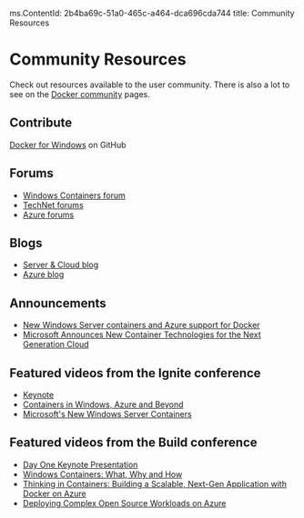 ms.ContentId: 2b4ba69c-51a0-465c-a464-dca696cda744 
title: Community Resources

# Community Resources #

Check out resources available to the user community. There is also a lot to see on the [Docker community](https://www.docker.com/community/participate/) pages.

## Contribute ##

 [Docker for Windows](https://github.com/Microsoft/docker) on GitHub

## Forums ##
- [Windows Containers forum](https://social.msdn.microsoft.com/Forums/en-US/home?forum=windowscontainers) 
- [TechNet forums](https://social.technet.microsoft.com/Forums/windowsserver/en-US/home "TechNet Forums")
- [Azure forums](http://azure.microsoft.com/en-us/support/forums/)

## Blogs ##
- [Server & Cloud blog](http://blogs.technet.com/b/server-cloud/)
- [Azure blog](http://azure.microsoft.com/blog/)

## Announcements ##
- [New Windows Server containers and Azure support for Docker](http://azure.microsoft.com/blog/2014/10/15/new-windows-server-containers-and-azure-support-for-docker/)
- [Microsoft Announces New Container Technologies for the Next Generation Cloud](http://blogs.technet.com/b/server-cloud/archive/2015/04/08/microsoft-announces-new-container-technologies-for-the-next-generation-cloud.aspx)

## Featured videos from the Ignite conference

- [Keynote](https://channel9.msdn.com/Events/Ignite/2015/KEY01)
- [Containers in Windows, Azure and Beyond](https://channel9.msdn.com/Events/Ignite/2015/C9-08/) 
- [Microsoft's New Windows Server Containers](http://channel9.msdn.com/Events/Ignite/2015/BRK2493)

## Featured videos from the Build conference
-  [Day One Keynote Presentation](http://channel9.msdn.com/Events/Build/2015/KEY01)
- [Windows Containers: What, Why and How](http://channel9.msdn.com/Events/Build/2015/2-704)
- [Thinking in Containers: Building a Scalable, Next-Gen Application with Docker on Azure](http://channel9.msdn.com/events/Build/2015/2-683)
- [Deploying Complex Open Source Workloads on Azure](http://channel9.msdn.com/Events/Build/2015/2-732)







